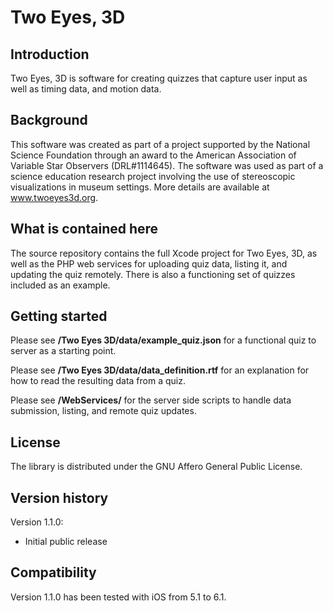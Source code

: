Two Eyes, 3D
=============


Introduction
------------

Two Eyes, 3D is software for creating quizzes that capture user
input as well as timing data, and motion data.

Background
----------

This software was created as part of a project supported by the 
National Science Foundation through an award to the American 
Association of Variable Star Observers (DRL#1114645). The software 
was used as part of a science education research project involving 
the use of stereoscopic visualizations in museum settings. More 
details are available at www.twoeyes3d.org. 



What is contained here
----------------------

The source repository contains the full Xcode project for
Two Eyes, 3D, as well as the PHP web services for uploading
quiz data, listing it, and updating the quiz remotely. There is
also a functioning set of quizzes included as an example.


Getting started
---------------

Please see **/Two Eyes 3D/data/example_quiz.json** for a
functional quiz to server as a starting point.

Please see **/Two Eyes 3D/data/data_definition.rtf** for an
explanation for how to read the resulting data from a quiz.

Please see **/WebServices/** for the server side scripts to
handle data submission, listing, and remote quiz updates.


License
-------

The library is distributed under the GNU Affero General Public
License.


Version history
---------------

Version 1.1.0:

- Initial public release


Compatibility
-------------

Version 1.1.0 has been tested with iOS from 5.1 to 6.1.

